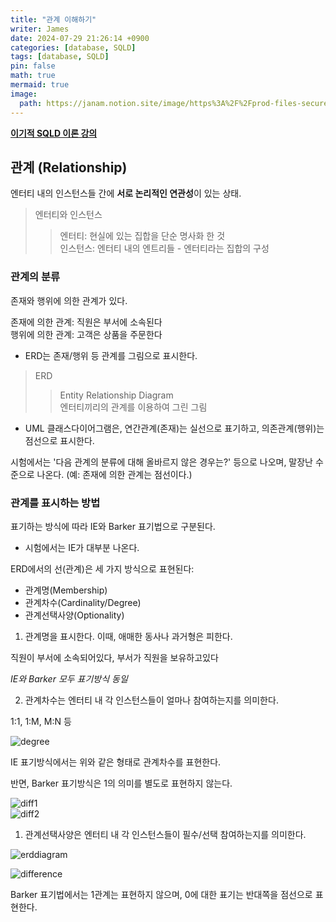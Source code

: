 ```yaml
---
title: "관계 이해하기"
writer: James
date: 2024-07-29 21:26:14 +0900
categories: [database, SQLD]
tags: [database, SQLD]
pin: false
math: true
mermaid: true
image:
  path: https://janam.notion.site/image/https%3A%2F%2Fprod-files-secure.s3.us-west-2.amazonaws.com%2Fd6bf389f-51e5-4356-b4a7-6b4bd35c1d89%2Fdc53bd14-688b-4c51-83c3-f7ad6f2db4b0%2FUntitled.png?table=block&id=712a5cdc-4f2c-4a1b-a0b3-8c60419da21f&spaceId=d6bf389f-51e5-4356-b4a7-6b4bd35c1d89&width=930&userId=&cache=v2
---
```


[**이기적 SQLD 이론 강의**](https://www.youtube.com/watch?v=64c0BgeCLAY&t=1s)  

## 관계 (Relationship)  

엔터티 내의 인스턴스들 간에 **서로 논리적인 연관성**이 있는 상태.

> 엔터티와 인스턴스   
>> 엔터티: 현실에 있는 집합을 단순 명사화 한 것  
>> 인스턴스: 엔터티 내의 엔트리들 - 엔터티라는 집합의 구성  

### 관계의 분류  

존재와 행위에 의한 관계가 있다.  

존재에 의한 관계: 직원은 부서에 소속된다  
행위에 의한 관계: 고객은 상품을 주문한다  

- ERD는 존재/행위 등 관계를 그림으로 표시한다. 

> ERD  
>> Entity Relationship Diagram  
>> 엔터티끼리의 관계를 이용하여 그린 그림  

- UML 클래스다이어그램은, 연간관계(존재)는 실선으로 표기하고, 의존관계(행위)는 점선으로 표시한다.  

시험에서는 '다음 관계의 분류에 대해 올바르지 않은 경우는?' 등으로 나오며, 말장난 수준으로 나온다. (예: 존재에 의한 관계는 점선이다.)  

### 관계를 표시하는 방법  

표기하는 방식에 따라 IE와 Barker 표기법으로 구분된다.  
- 시험에서는 IE가 대부분 나온다.  

ERD에서의 선(관계)은 세 가지 방식으로 표현된다:  

- 관계명(Membership)
- 관계차수(Cardinality/Degree)
- 관계선택사양(Optionality)  

1. 관계명을 표시한다. 이때, 애매한 동사나 과거형은 피한다.  

직원이 부서에 소속되어있다, 부서가 직원을 보유하고있다  

*IE와 Barker 모두 표기방식 동일*  

2. 관계차수는 엔터티 내 각 인스턴스들이 얼마나 참여하는지를 의미한다.  

1:1, 1:M, M:N 등  

![degree](https://mblogthumb-phinf.pstatic.net/MjAxODExMTlfMjE3/MDAxNTQyNjM4Mjk2MDg4.EmvBgBtbc0lT4BZPnZ8uxsXUAB0g2w1ywkkf8hCS8C0g.zuCjeQTS814lsqwUfglO2XPR0RePTEzi9tCvK7hu2wwg.PNG.qbxlvnf11/ERD-Notation.PNG?type=w800)   

IE 표기방식에서는 위와 같은 형태로 관계차수를 표현한다. 

반면, Barker 표기방식은 1의 의미를 별도로 표현하지 않는다.  

![diff1](https://velog.velcdn.com/images/mjieun/post/fad96a6f-f246-41a1-b7a3-781df8fde6e4/image.png)    
![diff2](https://velog.velcdn.com/images/mjieun/post/4f2665e3-1e4b-47c9-959a-0cdd0d82672a/image.png)  

1. 관계선택사양은 엔터티 내 각 인스턴스들이 필수/선택 참여하는지를 의미한다.  

![erddiagram](https://janam.notion.site/image/https%3A%2F%2Fprod-files-secure.s3.us-west-2.amazonaws.com%2Fd6bf389f-51e5-4356-b4a7-6b4bd35c1d89%2Fdc53bd14-688b-4c51-83c3-f7ad6f2db4b0%2FUntitled.png?table=block&id=712a5cdc-4f2c-4a1b-a0b3-8c60419da21f&spaceId=d6bf389f-51e5-4356-b4a7-6b4bd35c1d89&width=930&userId=&cache=v2)  

![difference](https://janam.notion.site/image/https%3A%2F%2Fprod-files-secure.s3.us-west-2.amazonaws.com%2Fd6bf389f-51e5-4356-b4a7-6b4bd35c1d89%2Fec9807a9-0883-4e1c-9089-f242d2e35dc1%2FUntitled.png?table=block&id=42061f47-feb2-4cab-8886-93a8bd482a50&spaceId=d6bf389f-51e5-4356-b4a7-6b4bd35c1d89&width=2000&userId=&cache=v2)  

Barker 표기법에서는 1관계는 표현하지 않으며, 0에 대한 표기는 반대쪽을 점선으로 표현한다.   





